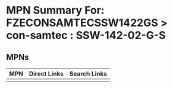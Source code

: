 



# MPN Summary For: FZECONSAMTECSSW1422GS > con-samtec : SSW-142-02-G-S

## MPNs
  

|MPN|Direct Links|Search Links|
| :--- | :--- | :--- |
||||
